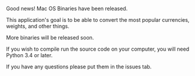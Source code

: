 Good news! Mac OS Binaries have been released.

This application's goal is to be able to convert the most popular currencies, weights, and other things.

More binaries will be released soon.

If you wish to compile run the source code on your computer, you will need Python 3.4 or later.

If you have any questions please put them in the issues tab.